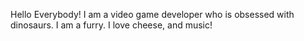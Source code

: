 Hello Everybody! I am a video game developer who is obsessed with dinosaurs. I am a furry. I love cheese, and music!

<!---
ChipsDahCat/ChipsDahCat is a ✨ special ✨ repository because its `README.md` (this file) appears on your GitHub profile.
You can click the Preview link to take a look at your changes.
--->
